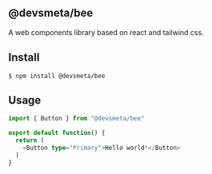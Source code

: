 @devsmeta/bee
---
A web components library based on react and tailwind css.

## Install
``` shell
$ npm install @devsmeta/bee
```


## Usage
``` typescript
import { Button } from "@devsmeta/bee"

export default function() {
  return (
    <Button type="Primary">Hello world!</Button> 
  )
}
```